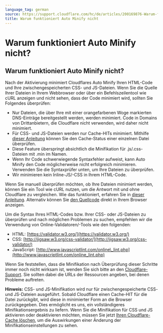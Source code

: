 ```yaml
---
language_tag: german
source: https://support.cloudflare.com/hc/de/articles/200169876-Warum-funktioniert-Auto-Minify-nicht-
title: Warum funktioniert Auto Minify nicht 
---
```


# Warum funktioniert Auto Minify nicht? 

## Warum funktioniert Auto Minify nicht?

Nach der Aktivierung minimiert Cloudflares Auto Minify Ihren HTML-Code und Ihre zwischengespeicherten CSS- und JS-Dateien. Wenn Sie die Quelle Ihrer Dateien in Ihrem Webbrowser oder über ein Befehlszeilentool wie cURL anzeigen und nicht sehen, dass der Code minimiert wird, sollten Sie Folgendes überprüfen:

-   Nur Dateien, die über Ihre mit einer orangefarbenen Woge markierten DNS-Einträge bereitgestellt werden, werden minimiert. Code in Domains von Drittanbietern, die Cloudflare nicht verwenden, wird daher nicht minimiert.
-   Für CSS- und JS-Dateien werden nur Cache-HITs minimiert. Mithilfe [dieser Anleitung](https://support.cloudflare.com/hc/articles/200172516) können Sie den Cache-Status einer einzelnen Datei überprüfen.
-   Diese Feature überspringt absichtlich die Minifikation für .js/.css\-Dateien mit .min im Namen.
-   Wenn Ihr Code schwerwiegende Syntaxfehler aufweist, kann Auto Minify den Code möglicherweise nicht erfolgreich minimieren. Verwenden Sie die Syntaxprüfer unten, um Ihre Dateien zu überprüfen.
-   Wir minimieren kein Inline-JS/-CSS in Ihrem HTML-Code.

Wenn Sie manuell überprüfen möchten, ob Ihre Dateien minimiert werden, können Sie ein Tool wie cURL nutzen, um die Antwort mit und ohne Cloudflare zu vergleichen. Wie das funktioniert, erfahren Sie in [dieser Anleitung](https://support.cloudflare.com/hc/en-us/articles/219304477-How-do-I-check-my-server-s-response-directly-without-Cloudflare-). Alternativ können Sie [den Quellcode](https://www.computerhope.com/issues/ch000746.htm) direkt in Ihrem Browser anzeigen.

Um die Syntax Ihres HTML-Codes bzw. Ihrer CSS- oder JS-Dateien zu überprüfen und nach möglichen Problemen zu suchen, empfehlen wir die Verwendung von Online-Validatoren/-Tools wie den folgenden:

-   HTML: [https://validator.w3.org/](https://validator.w3.org/)
-   CSS: [http://jigsaw.w3.org/css-validator/](http://jigsaw.w3.org/css-validator/)
-   JavaScript: [http://www.javascriptlint.com/online\_lint.php](http://www.javascriptlint.com/online_lint.php)

Wenn Sie feststellen, dass die Minifikation nach Überprüfung dieser Schritte immer noch nicht wirksam ist, wenden Sie sich bitte an den [Cloudflare-Support](https://support.cloudflare.com/hc/en-us/requests/new "Link: https://support.cloudflare.com/anonymous_requests/new"). Sie sollten dabei die URLs der Ressourcen angeben, bei denen Probleme auftreten.

**Hinweis:** CSS- und JS-Minifikation wird nur für zwischengespeicherte CSS- und JS-Dateien ausgeführt. Sobald Cloudflare einen Cache-HIT für die Datei zurückgibt, wird diese in minimierter Form an die Browser zurückgegeben. Dies ermöglicht es uns, ein vollständigeres Minifikationsergebnis zu liefern. Wenn Sie die Minifikation für CSS und JS aktivieren oder deaktivieren möchten, müssen Sie jetzt [Ihren Cloudflare-Cache löschen](https://support.cloudflare.com/hc/en-us/articles/200169246-How-do-I-purge-my-cache-), um die Auswirkungen einer Änderung der Minifikationseinstellungen zu sehen.
